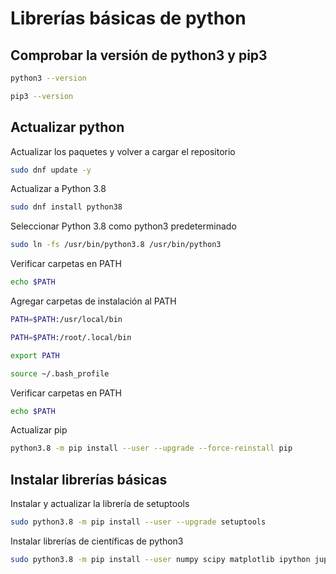 # Librerías básicas de python

## Comprobar la versión de python3 y pip3

```sh
python3 --version
```
```sh
pip3 --version
```

## Actualizar python 

Actualizar los paquetes y volver a cargar el repositorio
```sh
sudo dnf update -y 
```
Actualizar a Python 3.8
```sh
sudo dnf install python38
```
Seleccionar Python 3.8 como python3 predeterminado
```sh
sudo ln -fs /usr/bin/python3.8 /usr/bin/python3
```
Verificar carpetas en PATH
```sh
echo $PATH
```
Agregar carpetas de instalación al PATH
```sh
PATH=$PATH:/usr/local/bin
```
```sh
PATH=$PATH:/root/.local/bin
```
```sh
export PATH
```
```sh
source ~/.bash_profile
```
Verificar carpetas en PATH
```sh
echo $PATH
```
Actualizar pip

```sh
python3.8 -m pip install --user --upgrade --force-reinstall pip
```
## Instalar librerías básicas

Instalar y actualizar la librería de setuptools
```sh
sudo python3.8 -m pip install --user --upgrade setuptools
```

Instalar librerías de científicas de python3
```sh
sudo python3.8 -m pip install --user numpy scipy matplotlib ipython jupyter pandas sympy nose
```
